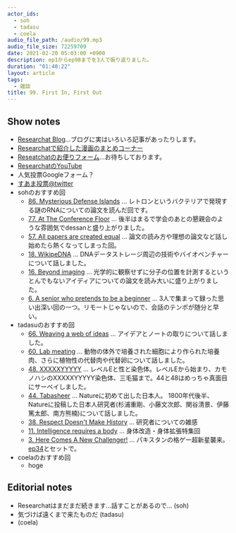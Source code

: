 ```yaml
---
actor_ids:
  - soh
  - tadasu
  - coela
audio_file_path: /audio/99.mp3
audio_file_size: 72259709
date: 2021-02-20 05:03:00 +0900
description: ep1からep98までを3人で振り返りました。
duration: "01:40:22"
layout: article
tags:
  - 雑談
title: 99. First In, First Out
---
```


## Show notes
- [Researchat Blog](https://researchat.fm/blog/)...ブログに実はいろいろ記事があったりします。
- [Researchatで紹介した漫画のまとめコーナー](https://researchat.fm/references/manga/)
- [Reseatchatのお便りフォーム](https://researchat.fm/form.html)...お待ちしております。
- [ResearchatのYouTube](https://www.youtube.com/channel/UC2bDx3CfYJwqBKQHF-9j3FA)
- 人気投票Googleフォーム？
- [すあま投票@twitter](https://twitter.com/researchat_fm/status/1362710936784678914)
- sohのおすすめ回
  - [86. Mysterious Defense Islands](https://researchat.fm/episode/86) ... レトロンというバクテリアで発現する謎のRNAについての論文を読んだ回です。
  - [77. At The Conference Floor](https://researchat.fm/episode/77) ... 後半はまるで学会のあとの懇親会のような雰囲気でdessanと盛り上がりました。
  - [57. All papers are created equal](https://researchat.fm/episode/57) ... 論文の読み方や理想の論文など話し始めたら熱くなってしまった回。
  - [18. WikipeDNA](https://researchat.fm/episode/18) ... DNAデータストレージ周辺の技術やバイオベンチャーについて話しました。
  - [16. Beyond imaging](https://researchat.fm/episode/16) ... 光学的に観察せずに分子の位置を計測するというとんでもないアイディアについての論文を読み大いに盛り上がりました。
  - [6. A senior who pretends to be a beginner](https://researchat.fm/episode/6) ... 3人で集まって録った思い出深い回の一つ。リモートじゃないので、会話のテンポが随分と早い。
- tadasuのおすすめ回
  - [66. Weaving a web of ideas](https://researchat.fm/episode/66) ...  アイデアとノートの取りについて話しました。 
  - [60. Lab meating](https://researchat.fm/episode/60) ... 動物の体外で培養された細胞により作られた培養肉、さらに植物性の代替肉や代替卵について話しました。 
  - [48. XXXXXYYYYY](https://researchat.fm/episode/48) ... レベルEと性と染色体。レベルEから始まり、カモノハシのXXXXXYYYYY染色体、三毛猫まで。44と48はめっちゃ真面目にサーベイしました。
  - [44. Tabasheer](https://researchat.fm/episode/44) ... Natureに初めて出した日本人。 1800年代後半、Natureに投稿した日本人研究者(杉浦重剛、小藤文次郎、関谷清景、伊藤篤太郎、南方熊楠)について話しました。 
  - [38. Respect Doesn't Make History](https://researchat.fm/episode/38) ... 研究者についての雑感
  - [11. Intelligence requires a body](https://researchat.fm/episode/11) ...  身体改造・身体拡張特集回
  - [3. Here Comes A New Challenger!](https://researchat.fm/episode/3) ... パキスタンの格ゲー超新星襲来。[ep34](https://researchat.fm/episode/34)とセットで。
- coelaのおすすめ回
  - hoge


## Editorial notes
- Researchatはまだまだ続きます...話すことがあるので... (soh)
- 気づけば遠くまで来たものだ (tadasu)
-  (coela)
